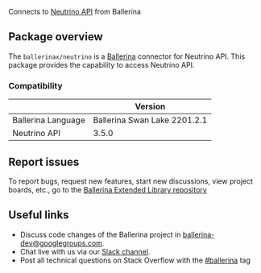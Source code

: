 Connects to [Neutrino API](https://www.neutrinoapi.com/api/api-basics/) from Ballerina

## Package overview
The `ballerinax/neutrino` is a [Ballerina](https://ballerina.io/) connector for Neutrino API.
This package provides the capability to access Neutrino API.

### Compatibility
|                               | Version                         |
|-------------------------------|---------------------------------|
| Ballerina Language            | Ballerina Swan Lake 2201.2.1      | 
| Neutrino API                  | 3.5.0                           |

## Report issues
To report bugs, request new features, start new discussions, view project boards, etc., go to the [Ballerina Extended Library repository](https://github.com/ballerina-platform/ballerina-extended-library)

## Useful links
- Discuss code changes of the Ballerina project in [ballerina-dev@googlegroups.com](mailto:ballerina-dev@googlegroups.com).
- Chat live with us via our [Slack channel](https://ballerina.io/community/slack/).
- Post all technical questions on Stack Overflow with the [#ballerina](https://stackoverflow.com/questions/tagged/ballerina) tag
